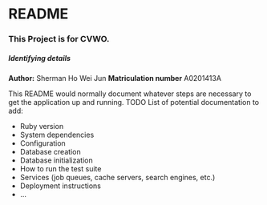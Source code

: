 # README

### This Project is for CVWO.
##### Identifying details
**Author:** Sherman Ho Wei Jun 
**Matriculation number** A0201413A

This README would normally document whatever steps are necessary to get the application up and running.
TODO List of potential documentation to add:
* Ruby version
* System dependencies
* Configuration
* Database creation
* Database initialization
* How to run the test suite
* Services (job queues, cache servers, search engines, etc.)
* Deployment instructions
* ...